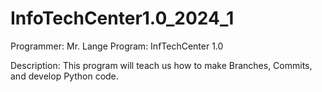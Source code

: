 # InfoTechCenter1.0_2024_1

Programmer: Mr. Lange
Program: InfTechCenter 1.0

Description:   This program will teach us how to make Branches, Commits, and develop Python code.

